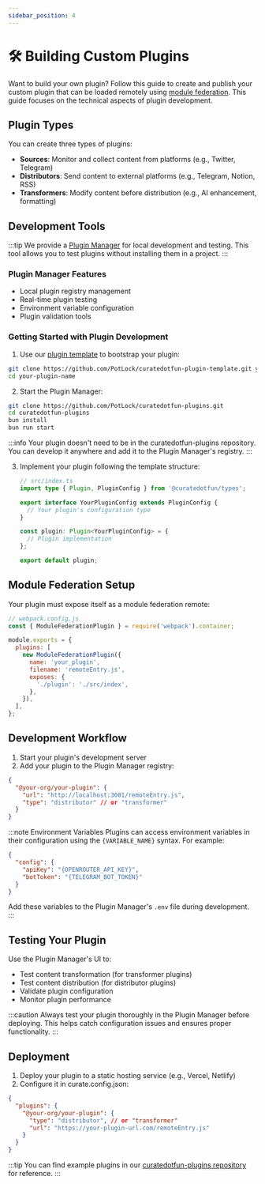 ```yaml
---
sidebar_position: 4
---
```


# 🛠️ Building Custom Plugins

Want to build your own plugin? Follow this guide to create and publish your custom plugin that can be loaded remotely using [module federation](https://module-federation.io/). This guide focuses on the technical aspects of plugin development.

## Plugin Types

You can create three types of plugins:

- **Sources**: Monitor and collect content from platforms (e.g., Twitter, Telegram)
- **Distributors**: Send content to external platforms (e.g., Telegram, Notion, RSS)
- **Transformers**: Modify content before distribution (e.g., AI enhancement, formatting)

## Development Tools

:::tip
We provide a [Plugin Manager](https://github.com/PotLock/curatedotfun-plugins/tree/main/apps/example) for local development and testing. This tool allows you to test plugins without installing them in a project.
:::

### Plugin Manager Features
- Local plugin registry management
- Real-time plugin testing
- Environment variable configuration
- Plugin validation tools

### Getting Started with Plugin Development

1. Use our [plugin template](https://github.com/PotLock/curatedotfun-plugin-template) to bootstrap your plugin:
```bash
git clone https://github.com/PotLock/curatedotfun-plugin-template.git your-plugin-name
cd your-plugin-name
```

2. Start the Plugin Manager:
```bash
git clone https://github.com/PotLock/curatedotfun-plugins.git
cd curatedotfun-plugins
bun install
bun run start
```

:::info
Your plugin doesn't need to be in the curatedotfun-plugins repository. You can develop it anywhere and add it to the Plugin Manager's registry.
:::

3. Implement your plugin following the template structure:
   ```typescript
   // src/index.ts
   import type { Plugin, PluginConfig } from '@curatedotfun/types';

   export interface YourPluginConfig extends PluginConfig {
     // Your plugin's configuration type
   }

   const plugin: Plugin<YourPluginConfig> = {
     // Plugin implementation
   };

   export default plugin;
   ```

## Module Federation Setup

Your plugin must expose itself as a module federation remote:

```javascript
// webpack.config.js
const { ModuleFederationPlugin } = require('webpack').container;

module.exports = {
  plugins: [
    new ModuleFederationPlugin({
      name: 'your_plugin',
      filename: 'remoteEntry.js',
      exposes: {
        './plugin': './src/index',
      },
    }),
  ],
};
```

## Development Workflow

1. Start your plugin's development server
2. Add your plugin to the Plugin Manager registry:
```json
{
  "@your-org/your-plugin": {
    "url": "http://localhost:3001/remoteEntry.js",
    "type": "distributor" // or "transformer"
  }
}
```

:::note Environment Variables
Plugins can access environment variables in their configuration using the `{VARIABLE_NAME}` syntax. For example:
```json
{
  "config": {
    "apiKey": "{OPENROUTER_API_KEY}",
    "botToken": "{TELEGRAM_BOT_TOKEN}"
  }
}
```
Add these variables to the Plugin Manager's `.env` file during development.
:::

## Testing Your Plugin

Use the Plugin Manager's UI to:
- Test content transformation (for transformer plugins)
- Test content distribution (for distributor plugins)
- Validate plugin configuration
- Monitor plugin performance

:::caution
Always test your plugin thoroughly in the Plugin Manager before deploying. This helps catch configuration issues and ensures proper functionality.
:::

## Deployment

1. Deploy your plugin to a static hosting service (e.g., Vercel, Netlify)
2. Configure it in curate.config.json:
```json
{
  "plugins": {
    "@your-org/your-plugin": {
      "type": "distributor", // or "transformer"
      "url": "https://your-plugin-url.com/remoteEntry.js"
    }
  }
}
```

:::tip
You can find example plugins in our [curatedotfun-plugins repository](https://github.com/PotLock/curatedotfun-plugins) for reference.
:::

